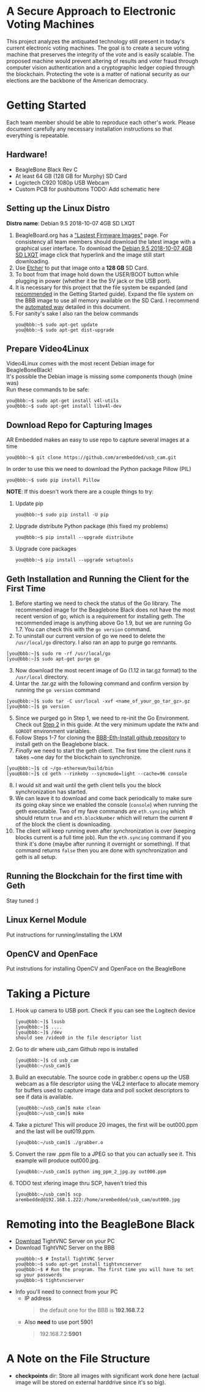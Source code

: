 # A Secure Approach to Electronic Voting Machines
This project analyzes the antiquated technology still present in today's current electronic voting machines.  The goal is to create a secure voting machine that preserves the integrity of the vote and is easily scalable.  The proposed machine would prevent altering of results and voter fraud through computer vision authentication and a cryptographic ledger copied through the blockchain.  Protecting the vote is a matter of national security as our elections are the backbone of the American democracy. 

# Getting Started 
Each team member should be able to reproduce each other's work. Please document carefully any necessary installation instructions so that everything is repeatable. 
## Hardware!
+ BeagleBone Black Rev C
+ At least 64 GB (128 GB for Murphy) SD Card
+ Logictech C920 1080p USB Webcam 
+ Custom PCB for pushbuttons 
TODO: Add schematic here

## Setting up the Linux Distro
__Distro name__: Debian 9.5 2018-10-07 4GB SD LXQT <br/>
1. BeagleBoard.org has a ["Lastest Firmware Images"](https://beagleboard.org/latest-images) page. For consistency all  team members should download the latest image with a graphical user interface. To download the [Debian 9.5 2018-10-07 4GB SD LXQT](http://debian.beagleboard.org/images/bone-debian-9.5-lxqt-armhf-2018-10-07-4gb.img.xz) image click that hyperlink and the image still start downloading. 
2. Use [Etcher](https://www.balena.io/etcher/) to put that image onto a __128 GB__ SD Card. 
3. To boot from that image hold down the USER/BOOT button while plugging in power (whether it be the 5V jack or the USB port). 
4. It is necessary for this project that the file system be expanded (and [recommended](https://elinux.org/Beagleboard:BeagleBoneBlack) in the Getting Started guide). Expand the file system on the BBB image to use all memory available on the SD Card. I recommend the [automated way](https://elinux.org/Beagleboard:Expanding_File_System_Partition_On_A_microSD) detailed in this document. 
5. For sanity's sake I also ran the below commands
   ```console
   you@bbb:~$ sudo apt-get update
   you@bbb:~$ sudo apt-get dist-upgrade
   ```
## Prepare Video4Linux 
Video4Linux comes with the most recent Debian image for BeagleBoneBlack! <br/>
It's possible the Debian image is missing some components though (mine was) <br/>
Run these commands to be safe: 
```console
you@bbb:~$ sudo apt-get install v4l-utils
you@bbb:~$ sudo apt-get install libv4l-dev
```
## Download Repo for Capturing Images
AR Embedded makes an easy to use repo to capture several images at a time <br/>
```console
you@bbb:~$ git clone https://github.com/arembedded/usb_cam.git 
```
In order to use this we need to download the Python package Pillow (PIL) <br/>
```console
you@bbb:~$ sudo pip install Pillow 
```
__NOTE__: If this doesn't work there are a couple things to try:
1. Update pip
   ```console
   you@bbb:~$ sudo pip install -U pip
   ```
2. Upgrade distribute Python package (this fixed my problems)
   ```console
   you@bbb:~$ pip install --upgrade distribute
   ```
3. Upgrade core packages
   ```console
   you@bbb:~$ pip install --upgrade setuptools
   ```
## Geth Installation and Running the Client for the First Time 
1. Before starting we need to check the status of the Go library. The recommended image for the Beaglebone Black does not have the most recent version of go, which is a requirement for installing geth. The recommended image is anything above Go 1.9, but we are running Go 1.7. You can check this with the `go version` command. 
2. To uninstall our current version of go we need to delete the `/usr/local/go` directory. I also ran an app to purge go remnants. 
 ```console
 [you@bbb:~]$ sudo rm -rf /usr/local/go
 [you@bbb:~]$ sudo apt-get purge go
 ```
3. Now download the most recent image of Go (1.12 in tar.gz format) to the `/usr/local` directory.
4. Untar the .tar.gz with the following command and confirm version by running the `go version` command
 ```console
 [you@bbb:~]$ sudo tar -C usr/local -xvf <name_of_your_go_tar_gz>.gz
 [you@bbb:~]$ go version
 ```
5. Since we purged go in Step 1, we need to re-init the Go Environment. Check out [Step 2](https://tecadmin.net/install-go-on-debian/) in this guide.  At the very minimum update the `PATH` and `GOROOT` environment variables. 
6. Follow Steps 1-7 for cloning the [BBB-Eth-Install github repository](https://github.com/EthEmbedded/BBB-Eth-Install) to install geth on the Beaglebone black. 
7. *Finally* we need to start the geth client. The first time the client runs it takes ~one day for the blockchain to synchronize. 
 ```console
 [you@bbb:~]$ cd ~/go-ethereum/build/bin
 [you@bbb:~]$ cd geth --rinkeby --syncmode=light --cache=96 console
 ```

8. I would sit and wait until the geth client tells you the block synchronization has started. 
9. We can leave it to download and come back periodically to make sure its going okay since we enabled the console (`console`) when running the geth executable. Two of my fave commands are `eth.syncing` which should return `true` and `eth.blockNumber` which will return the current # of the block the client is downloading. 
10. The client will keep running even after synchronization is over (keeping blocks current is a full time job). Run the `eth.syncing` command if you think it's done (maybe after running it overnight or something). If that command returns `false` then you are done with synchronization and geth is all setup. 
 
 ## Running the Blockchain for the first time with Geth
 Stay tuned :) 

## Linux Kernel Module 
Put instructions for running/installing the LKM
## OpenCV and OpenFace 
Put instrutions for installing OpenCV and OpenFace on the BeagleBone 

# Taking a Picture 
1. Hook up camera to USB port. Check if you can see the Logitech device
   ```console
   [you@bbb:~]$ lsusb
   [you@bbb:~]$ ....
   [you@bbb:~]$ /dev
   should see /video0 in the file descriptor list 
   ```
2. Go to dir where usb_cam Github repo is installed
   ```console
   [you@bbb:~]$ cd usb_cam
   [you@bbb:~/usb_cam]$ 
   ```
3. Build an executable. The source code in grabber.c opens up the USB webcam as a file descriptor using the V4L2 interface to allocate memory for buffers used to capture image data and poll socket descriptors to see if data is available. 
   ```console
   [you@bbb:~/usb_cam]$ make clean
   [you@bbb:~/usb_cam]$ make
   ``` 
4. Take a picture! This will produce 20 images, the first will be out000.ppm and the last will be out019.ppm. 
   ```console
   [you@bbb:~/usb_cam]$ ./grabber.o
   ```
5. Convert the raw .ppm file to a JPEG so that you can actually see it. This example will produce out000.jpg.
   ```console
   [you@bbb:~/usb_cam]$ python img_ppm_2_jpg.py out000.ppm
   ```
6. TODO test xfering image thru SCP, haven't tried this 
   ```console
   [you@bbb:~/usb_cam]$ scp arembedded@192.168.1.222:/home/arembedded/usb_cam/out000.jpg
   ```
# Remoting into the BeagleBone Black
+ [Download](https://sourceforge.net/projects/vnc-tight/) TightVNC Server on your PC 
+ Download TightVNC Server on the BBB
  ```console
  you@bbb:~$ # Install TightVNC Server
  you@bbb:~$ sudo apt-get install tightvncserver
  you@bbb:~$ # Run the program. The first time you will have to set up your passwords
  you@bbb:~$ tightvncserver
  ```
+ Info you'll need to connect from your PC 
  - IP address
    > the default one for the BBB is __192.168.7.2__ 
  - Also __need__ to use port 5901
    > 192.168.7.2:__5901__
 
# A Note on the File Structure
- __checkpoints__ dir: Store all images with significant work done here (actual image will be stored on external harddrive since it's so big). 

